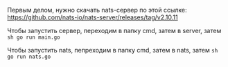 Первым делом, нужно скачать nats-сервер по этой ссылке: https://github.com/nats-io/nats-server/releases/tag/v2.10.11

Чтобы запустить сервер, переходим в папку cmd, затем в server, затем ```sh go run main.go ```

Чтобы запустить nats, пепреходим в папку cmd, затем в nats, затем ```sh go run nats.go ```

